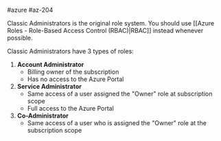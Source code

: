#azure #az-204 

Classic Administrators is the original role system.
You should use [[Azure Roles - Role-Based Access Control (RBAC)|RBAC]] instead whenever possible.

Classic Administrators have 3 types of roles:
1. **Account Administrator**
	- Billing owner of the subscription
	- Has no access to the Azure Portal
2. **Service Administrator**
	- Same access of a user assigned the "Owner" role at subscription scope
	- Full access to the Azure Portal
3. **Co-Administrator**
	- Same access of a user who is assigned the "Owner" role at the subscription scope